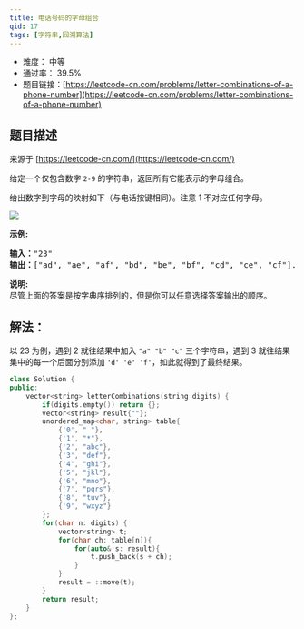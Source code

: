 ```yaml
---
title: 电话号码的字母组合
qid: 17
tags: [字符串,回溯算法]
---
```



- 难度： 中等
- 通过率： 39.5%
- 题目链接：[https://leetcode-cn.com/problems/letter-combinations-of-a-phone-number](https://leetcode-cn.com/problems/letter-combinations-of-a-phone-number)


## 题目描述

来源于 [https://leetcode-cn.com/](https://leetcode-cn.com/)

<p>给定一个仅包含数字&nbsp;<code>2-9</code>&nbsp;的字符串，返回所有它能表示的字母组合。</p>

<p>给出数字到字母的映射如下（与电话按键相同）。注意 1 不对应任何字母。</p>

<p><img src="http://upload.wikimedia.org/wikipedia/commons/thumb/7/73/Telephone-keypad2.svg/200px-Telephone-keypad2.svg.png"></p>

<p><strong>示例:</strong></p>

<pre><strong>输入：</strong>&quot;23&quot;
<strong>输出：</strong>[&quot;ad&quot;, &quot;ae&quot;, &quot;af&quot;, &quot;bd&quot;, &quot;be&quot;, &quot;bf&quot;, &quot;cd&quot;, &quot;ce&quot;, &quot;cf&quot;].
</pre>

<p><strong>说明:</strong><br>
尽管上面的答案是按字典序排列的，但是你可以任意选择答案输出的顺序。</p>



## 解法：

以 23 为例，遇到 2 就往结果中加入 `"a" "b" "c"` 三个字符串，遇到 3 就往结果集中的每一个后面分别添加 `'d' 'e' 'f'`，如此就得到了最终结果。

```c++
class Solution {
public:
    vector<string> letterCombinations(string digits) {
        if(digits.empty()) return {};
        vector<string> result{""};
        unordered_map<char, string> table{
            {'0', " "},
            {'1', "*"},
            {'2', "abc"},
            {'3', "def"},
            {'4', "ghi"},
            {'5', "jkl"},
            {'6', "mno"},
            {'7', "pqrs"},
            {'8', "tuv"},
            {'9', "wxyz"}
        };
        for(char n: digits) {
            vector<string> t;
            for(char ch: table[n]){
                for(auto& s: result){
                    t.push_back(s + ch);
                }
            }
            result = ::move(t);
        }
        return result;
    }
};
```